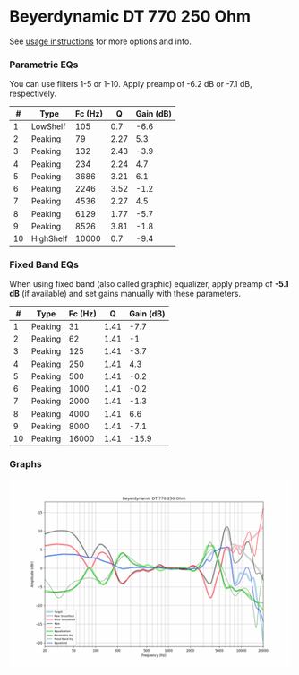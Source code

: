 # Beyerdynamic DT 770 250 Ohm
See [usage instructions](https://github.com/jaakkopasanen/AutoEq#usage) for more options and info.

### Parametric EQs
You can use filters 1-5 or 1-10. Apply preamp of -6.2 dB or -7.1 dB, respectively.

|   # | Type      |   Fc (Hz) |    Q |   Gain (dB) |
|-----|-----------|-----------|------|-------------|
|   1 | LowShelf  |       105 | 0.7  |        -6.6 |
|   2 | Peaking   |        79 | 2.27 |         5.3 |
|   3 | Peaking   |       132 | 2.43 |        -3.9 |
|   4 | Peaking   |       234 | 2.24 |         4.7 |
|   5 | Peaking   |      3686 | 3.21 |         6.1 |
|   6 | Peaking   |      2246 | 3.52 |        -1.2 |
|   7 | Peaking   |      4536 | 2.27 |         4.5 |
|   8 | Peaking   |      6129 | 1.77 |        -5.7 |
|   9 | Peaking   |      8526 | 3.81 |        -1.8 |
|  10 | HighShelf |     10000 | 0.7  |        -9.4 |

### Fixed Band EQs
When using fixed band (also called graphic) equalizer, apply preamp of **-5.1 dB** (if available) and set gains manually with these parameters.

|   # | Type    |   Fc (Hz) |    Q |   Gain (dB) |
|-----|---------|-----------|------|-------------|
|   1 | Peaking |        31 | 1.41 |        -7.7 |
|   2 | Peaking |        62 | 1.41 |        -1   |
|   3 | Peaking |       125 | 1.41 |        -3.7 |
|   4 | Peaking |       250 | 1.41 |         4.3 |
|   5 | Peaking |       500 | 1.41 |        -0.2 |
|   6 | Peaking |      1000 | 1.41 |        -0.2 |
|   7 | Peaking |      2000 | 1.41 |        -1.3 |
|   8 | Peaking |      4000 | 1.41 |         6.6 |
|   9 | Peaking |      8000 | 1.41 |        -7.1 |
|  10 | Peaking |     16000 | 1.41 |       -15.9 |

### Graphs
![](./Beyerdynamic%20DT%20770%20250%20Ohm.png)
